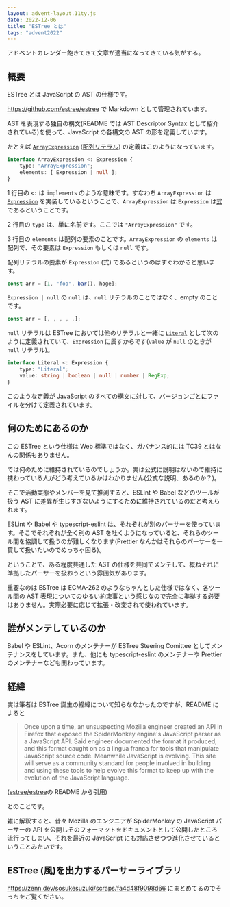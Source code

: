 ```yaml
---
layout: advent-layout.11ty.js
date: 2022-12-06
title: "ESTree とは"
tags: "advent2022"
---
```


アドベントカレンダー飽きてきて文章が適当になってきている気がする。

## 概要

ESTree とは JavaScript の AST の仕様です。

https://github.com/estree/estree で Markdown として管理されています。

AST を表現する独自の構文(README では AST Descriptor Syntax として紹介されている)を使って、JavaScript の各構文の AST の形を定義しています。

たとえば [`ArrayExpression`](https://github.com/estree/estree/blob/master/es5.md#arrayexpression) ([配列リテラル](https://developer.mozilla.org/ja/docs/Web/JavaScript/Reference/Global_Objects/Array/Array#%E9%85%8D%E5%88%97%E3%83%AA%E3%83%86%E3%83%A9%E3%83%AB%E8%A8%98%E6%B3%95)) の定義はこのようになっています。

```ts
interface ArrayExpression <: Expression {
    type: "ArrayExpression";
    elements: [ Expression | null ];
}
```

1 行目の `<:` は `implements` のような意味です。すなわち `ArrayExpression` は [`Expression`](https://github.com/estree/estree/blob/master/es5.md#expressions) を実装しているということで、`ArrayExpression` は `Expression` は[式](https://developer.mozilla.org/ja/docs/Web/JavaScript/Reference/Operators#%E5%9F%BA%E6%9C%AC%E5%BC%8F)であるということです。

2 行目の `type` は、単に名前です。ここでは `"ArrayExpression"` です。

3 行目の `elements` は配列の要素のことです。`ArrayExpression` の `elements` は配列で、その要素は `Expression` もしくは `null` です。

配列リテラルの要素が `Expression` (式) であるというのはすぐわかると思います。

```js
const arr = [1, "foo", bar(), hoge];
```

`Expression | null` の `null` は、`null` リテラルのことではなく、empty のことです。

```js
const arr = [, , , , ,];
```

`null` リテラルは ESTree においては他のリテラルと一緒に [`Literal`](https://github.com/estree/estree/blob/master/es5.md#literal) として次のように定義されていて、`Expression` に属すからです(`value` が `null` のときが `null` リテラル)。

```ts
interface Literal <: Expression {
    type: "Literal";
    value: string | boolean | null | number | RegExp;
}
```

このような定義が JavaScript のすべての構文に対して、バージョンごとにファイルを分けて定義されています。

## 何のためにあるのか

この ESTree という仕様は Web 標準ではなく、ガバナンス的には TC39 とはなんの関係もありません。

では何のために維持されているのでしょうか。実は公式に説明はないので維持に携わっている人がどう考えているかはわかりません(公式な説明、あるのか？)。

そこで活動実態やメンバーを見て推測すると、ESLint や Babel などのツールが扱う AST に差異が生じすぎないようにするために維持されているのだと考えられます。

ESLint や Babel や typescript-eslint は、それぞれが別のパーサーを使っています。そこでそれぞれが全く別の AST を吐くようになっていると、それらのツール間を協調して扱うのが難しくなります(Prettier なんかはそれらのパーサーを一貫して扱いたいのでめっちゃ困る)。

ということで、ある程度共通した AST の仕様を共同でメンテして、概ねそれに準拠したパーサーを扱おうという雰囲気があります。

重要なのは ESTree は ECMA-262 のようなちゃんとした仕様ではなく、各ツール間の AST 表現についてのゆるい約束事という感じなので完全に準拠する必要はありません。実際必要に応じて拡張・改変されて使われています。

## 誰がメンテしているのか

Babel や ESLint、Acorn のメンテナーが ESTree Steering Comittee としてメンテナンスをしています。また、他にも typescript-eslint のメンテナーや Prettier のメンテナーなども関わっています。

## 経緯

実は筆者は ESTree 誕生の経緯について知らななかったのですが、README によると

> Once upon a time, an unsuspecting Mozilla engineer created an API in Firefox that exposed the SpiderMonkey engine's JavaScript parser as a JavaScript API. Said engineer documented the format it produced, and this format caught on as a lingua franca for tools that manipulate JavaScript source code.
> Meanwhile JavaScript is evolving. This site will serve as a community standard for people involved in building and using these tools to help evolve this format to keep up with the evolution of the JavaScript language.

([estree/estree](https://github.com/estree/estree)の README から引用)

とのことです。

雑に解釈すると、昔々 Mozilla のエンジニアが SpiderMonkey の JavaScript パーサーの API を公開しそのフォーマットをドキュメントとして公開したところ流行ってしまい、それを最近の JavaScript にも対応させつつ進化させているということみたいです。

## ESTree (風)を出力するパーサーライブラリ

https://zenn.dev/sosukesuzuki/scraps/fa4d48f9098d66 にまとめてるのでそっちをご覧ください。
